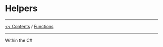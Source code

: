 # Helpers

___
[<< Contents](/ADF.procfwk/contents) / [Functions](/ADF.procfwk/functions)

___

Within the C#
